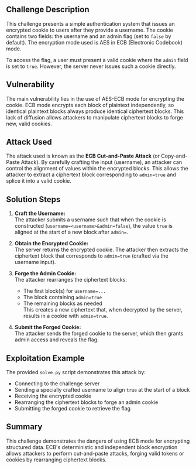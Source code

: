 ## Challenge Description

This challenge presents a simple authentication system that issues an encrypted cookie to users after they provide a username. The cookie contains two fields: the username and an admin flag (set to `false` by default). The encryption mode used is AES in ECB (Electronic Codebook) mode.

To access the flag, a user must present a valid cookie where the `admin` field is set to `true`. However, the server never issues such a cookie directly.

## Vulnerability

The main vulnerability lies in the use of AES-ECB mode for encrypting the cookie. ECB mode encrypts each block of plaintext independently, so identical plaintext blocks always produce identical ciphertext blocks. This lack of diffusion allows attackers to manipulate ciphertext blocks to forge new, valid cookies.

## Attack Used

The attack used is known as the **ECB Cut-and-Paste Attack** (or Copy-and-Paste Attack). By carefully crafting the input (username), an attacker can control the alignment of values within the encrypted blocks. This allows the attacker to extract a ciphertext block corresponding to `admin=true` and splice it into a valid cookie.

## Solution Steps

1. **Craft the Username:**  
   The attacker submits a username such that when the cookie is constructed (`username=<username>&admin=false`), the value `true` is aligned at the start of a new block after `admin=`.

2. **Obtain the Encrypted Cookie:**  
   The server returns the encrypted cookie. The attacker then extracts the ciphertext block that corresponds to `admin=true` (crafted via the username input).

3. **Forge the Admin Cookie:**  
   The attacker rearranges the ciphertext blocks:  
   - The first block(s) for `username=...`  
   - The block containing `admin=true`  
   - The remaining blocks as needed  
   This creates a new ciphertext that, when decrypted by the server, results in a cookie with `admin=true`.

4. **Submit the Forged Cookie:**  
   The attacker sends the forged cookie to the server, which then grants admin access and reveals the flag.

## Exploitation Example

The provided `solve.py` script demonstrates this attack by:
- Connecting to the challenge server
- Sending a specially crafted username to align `true` at the start of a block
- Receiving the encrypted cookie
- Rearranging the ciphertext blocks to forge an admin cookie
- Submitting the forged cookie to retrieve the flag

## Summary

This challenge demonstrates the dangers of using ECB mode for encrypting structured data. ECB's deterministic and independent block encryption allows attackers to perform cut-and-paste attacks, forging valid tokens or cookies by rearranging ciphertext blocks.
